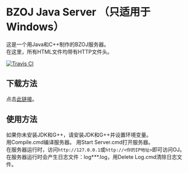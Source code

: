 # BZOJ Java Server （只适用于Windows）

这是一个用Java和C++制作的BZOJ服务器。  
在这里，所有HTML文件均带有HTTP文件头。  

[![Travis CI](https://api.travis-ci.org/qq1010903229/ojserver.svg?branch=master)](https://travis-ci.org/qq1010903229/ojserver)

## 下载方法

点击[此链接](https://github.com/qq1010903229/ojserver/archive/master.zip)。

## 使用方法

如果你未安装JDK和G++，请安装JDK和G++并设置环境变量。  
用Compile.cmd编译服务器。
用Start Server.cmd打开服务器。  
在服务器运行时，访问`http://127.0.0.1`或`http://<你的IP地址>`即可访问OJ。  
在服务器运行时会产生日志文件：log***.log，用Delete Log.cmd清除日志文件。  
